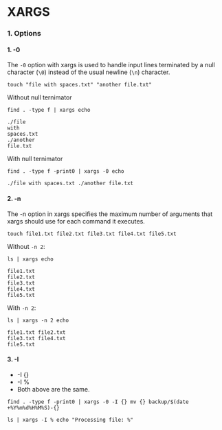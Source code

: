 # XARGS 

### 1. Options
#### 1. -0 
The `-0` option with xargs is used to handle input lines terminated by a null character (`\0`) instead of the usual newline (`\n`) character. 
```
touch "file with spaces.txt" "another file.txt"
```

Without null ternimator
```
find . -type f | xargs echo
```
```
./file
with
spaces.txt
./another
file.txt
```

With null ternimator
```
find . -type f -print0 | xargs -0 echo
```
```
./file with spaces.txt ./another file.txt
```

#### 2. -n 
The -n option in xargs specifies the maximum number of arguments that xargs should use for each command it executes. 
```
touch file1.txt file2.txt file3.txt file4.txt file5.txt
```

Without `-n 2`:
```
ls | xargs echo
```
```
file1.txt
file2.txt
file3.txt
file4.txt
file5.txt
```

With `-n 2`:
```
ls | xargs -n 2 echo
```
```
file1.txt file2.txt
file3.txt file4.txt
file5.txt
```

#### 3. -I
* -I {}
* -I %
* Both above are the same.

```
find . -type f -print0 | xargs -0 -I {} mv {} backup/$(date +%Y%m%d%H%M%S)-{}
```

```
ls | xargs -I % echo "Processing file: %"
```

